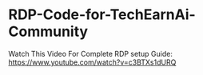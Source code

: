 # RDP-Code-for-TechEarnAi-Community
Watch This Video For Complete RDP setup Guide: https://www.youtube.com/watch?v=c3BTXs1dURQ
